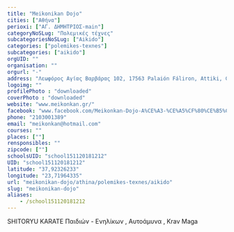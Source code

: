 ```yaml
---
title: "Meikonikan Dojo"
cities: ["Αθήνα"]
perioxi: ["ΑΓ. ΔΗΜΗΤΡΙΟΣ-main"]
categoryNoSLug: "Πολεμικές τέχνες"
subcategoriesNoSLug: ["Aikido"]
categories: ["polemikes-texnes"]
subcategories: ["aikido"]
orgUID: ""
organisation: ""
orgurl: "-"
address: "Λεωφόρος Αγίας Βαρβάρας 102, 17563 Palaión Fáliron, Attiki, Greece"
logoimg: ""
profilePhoto : "downloaded"
coverPhoto : "downloaded"
website: "www.meikonkan.gr/"
facebook: "www.facebook.com/Meikonkan-Dojo-A%CE%A3-%CE%A5%CF%80%CE%B5%CF%81%CE%B9%CF%89%CE%BD-%CE%A0%CE%B1%CE%BB%CE%B1%CE%B9%CE%BF%CF%8D-%CE%A6%CE%B1%CE%BB%CE%AE%CF%81%CE%BF%CF%85-336892476431945/"
phone: "2103001389"
email: "meikonkan@hotmail.com"
courses: ""
places: [""]
rensponsibles: ""
zipcode: [""]
schoolsUID: "school151120181212"
UID: "school151120181212"
latitude: "37,92326233"
longitude: "23,71964335"
url: "meikonikan-dojo/athina/polemikes-texnes/aikido"
slug: "meikonikan-dojo"
aliases:
    - /school151120181212
---
```



SHITORYU KARATE Παιδιών - Ενηλίκων , Αυτοάμυνα , Krav Maga

